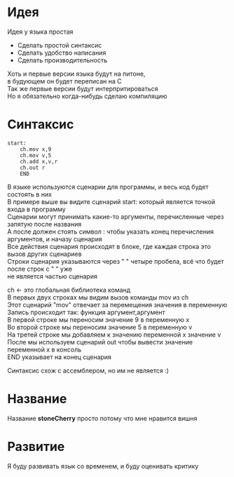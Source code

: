 # Идея
Идея у языка простая<br>
* Сделать простой синтаксис
* Сделать удобство написания
* Сделать производительность

Хоть и первые версии языка будут на питоне,<br>
в будующем он будет переписан на C<br>
Так же первые версии будут интерпритироваться<br>
Но я обязательно когда-нибудь сделаю компиляцию

# Синтаксис
```
start:
    ch.mov x,9
    ch.mov v,5
    ch.add x,v,r
    ch.out r
    END
```

В языке используются сценарии для программы, и весь код будет состоять в них<br>
В примере выше вы видите сценарий start: который является точкой входа в программу<br>
Сценарии могут принимать какие-то аргументы, перечисленные через запятую после названия<br>
А после должен стоять символ : чтобы указать конец перечисления аргументов, и начазу сценария<br>
Все действия сценария происходят в блоке, где каждая строка это вызов других сценариев<br>
Строки сценария указываются через "    " четыре пробела, всё что будет после строк с "    " уже<br>не является частью сценария

ch <- это глобальная библиотека команд<br>
В первых двух строках мы видим вызов команды mov из ch<br>
Этот сценарий "mov" отвечает за перемещения значения в переменную<br>
Запись происходит так: функция аргумент,аргумент<br>
В первой строке мы переносим значение 9 в переменную x<br>
Во второй строке мы переносим значение 5 в переменную v<br>
На третей строке мы добавляем к значению переменной x значение v<br>
После мы используем сценарий out чтобы вывести значение переменной x в консоль<br>
END указывает на конец сценария

Синтаксис схож с ассемблером, но им не является :)

# Название
Название **stoneCherry** просто потому что мне нравится вишня

# Развитие
Я буду развивать язык со временем, и буду оценивать критику<br>
